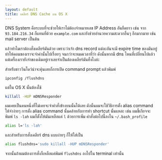 ```yaml
---
layout: default
title: เคลียร์ DNS Cache บน OS X
---
```


DNS System คือระบบที่จะช่วยให้เราไม่ต้องจำหมายเลข IP Address อันยืดยาว เช่น จาก `93.184.216.34` ก็แทนที่ด้วย `example.com` และยังช่วยอำนวยความสะดวกอื่นๆ อีกมากมาย เช่น mail server เป็นต้น

แล้วทำไมเราต้องสั่งเคลียร์มันด้วย เพราะว่าเจ้า dns record แต่ละอันจะมี expire time ของมันอยู่ ทำให้คอมของเราจะจำค่านั้นไปเรื่อยๆ จนกว่าจะหมดเวลาที่ว่า ดังนั้นหากมี dns ไหนที่เปลี่ยนไปแล้วแต่เครื่องเรายังจำของเดิมอยู่เราเลยจำเป็นต้องเคลียร์มันทิ้งไงล่ะ

สำหรับชาววินโดว์น่าจะคุ้นเลยก็การเปิด command prompt แล้วพิมพ์

```
ipconfig /flushdns
```

แต่ใน OS X นั้นต้องใช้

```bash
killall -HUP mDNSResponder
```

ผมเคยเป็นคนหนึ่งที่ไม่เคยจะจำคำสั่งข้างบนนั้นได้เลย ดังนั้นผมจะใช้วิธิการตั้ง alias command ให้จำง่ายๆ การตั้ง alias command นั้นคล้ายกับการทำ shortcut นั้นแหละ เช่น ผมขี้เกียจจะพิมพ์ `ls -lah` ผมก็ตั้งให้มันเหลือแค่ `l` ด้วยการเพิ่ม คำสั่งต่อไปนี้ลงใน `~/.bash_profile`

```bash
alias l='ls -lah'
```

และสำหรับการสั่งเคลียร์ dns แบบง่ายๆ ก็ให้ใส่เป็น

```bash
alias flushdns='sudo killall -HUP mDNSResponder'
```

จากนั้นถ้าผมต้องการสั่งก็เหลือแค่พิมพ์ `flushdns` ลงไปใน terminal เท่านั้น
